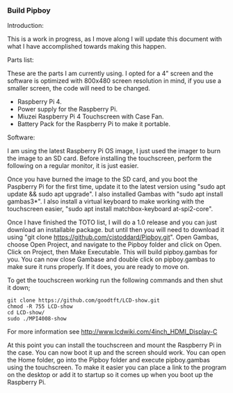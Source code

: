 ### Build Pipboy

Introduction:

This is a work in progress, as I move along I will update this document with what I have accomplished towards making this happen.

Parts list:

These are the parts I am currently using. I opted for a 4" screen and the software is optimized with 800x480 screen resolution in mind, if you use a smaller screen, the code will need to be changed.

- Raspberry Pi 4.
- Power supply for the Raspberry Pi.
- Miuzei Raspberry Pi 4 Touchscreen with Case Fan.
- Battery Pack for the Raspberry Pi to make it portable.

Software:

I am using the latest Raspberry Pi OS image, I just used the imager to burn the image to an SD card. Before installing the touchscreen, perform the following on a regular monitor, it is just easier.

Once you have burned the image to the SD card, and you boot the Paspberry Pi for the first time, update it to the latest version using "sudo apt update && sudo apt upgrade". I also installed Gambas with "sudo apt install gambas3\*". I also install a virtual keyboard to make working with the touchscreen easier, "sudo apt install matchbox-keyboard at-spi2-core".

Once I have finished the TOTO list, I will do a 1.0 release and you can just download an installable package. but until then you will need to download it using "git clone https://github.com/cjstoddard/Pipboy.git". Open Gambas, choose Open Project, and navigate to the Pipboy folder and click on Open. Click on Project, then Make Executable. This will build pipboy.gambas for you. You can now close Gambase and double click on pipboy.gambas to make sure it runs properly. If it does, you are ready to move on.

To get the touchscreen working run the following commands and then shut it down;

```
git clone https://github.com/goodtft/LCD-show.git
chmod -R 755 LCD-show
cd LCD-show/
sudo ./MPI4008-show
```

For more information see http://www.lcdwiki.com/4inch_HDMI_Display-C

At this point you can install the touchscreen and mount the Raspberry Pi in the case. You can now boot it up and the screen should work. You can open the Home folder, go into the Pipboy folder and execute pipboy.gambas using the touchscreen. To make it easier you can place a link to the program on the desktop or add it to startup so it comes up when you boot up the Raspberry Pi. 
